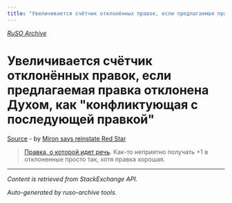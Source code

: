 ```yaml
---
title: "Увеличивается счётчик отклонённых правок, если предлагаемая правка отклонена Духом, как &quot;конфликтующая с последующей правкой&quot;"
---
```

<p><i><a href="https://github.com/MSDN-WhiteKnight/ruso-archive/">RuSO Archive</a></i></p>
<h1>Увеличивается счётчик отклонённых правок, если предлагаемая правка отклонена Духом, как &quot;конфликтующая с последующей правкой&quot;</h1>
<p><a href="https://ru.meta.stackoverflow.com/questions/10037/%d0%a3%d0%b2%d0%b5%d0%bb%d0%b8%d1%87%d0%b8%d0%b2%d0%b0%d0%b5%d1%82%d1%81%d1%8f-%d1%81%d1%87%d1%91%d1%82%d1%87%d0%b8%d0%ba-%d0%be%d1%82%d0%ba%d0%bb%d0%be%d0%bd%d1%91%d0%bd%d0%bd%d1%8b%d1%85-%d0%bf%d1%80%d0%b0%d0%b2%d0%be%d0%ba-%d0%b5%d1%81%d0%bb%d0%b8-%d0%bf%d1%80%d0%b5%d0%b4%d0%bb%d0%b0%d0%b3%d0%b0%d0%b5%d0%bc%d0%b0%d1%8f-%d0%bf%d1%80%d0%b0%d0%b2%d0%ba%d0%b0-%d0%be%d1%82%d0%ba%d0%bb%d0%be%d0%bd%d0%b5%d0%bd%d0%b0-%d0%94%d1%83%d1%85">Source</a> - by <a href="https://ru.meta.stackoverflow.com/users/337682/miron-says-reinstate-red-star">Miron says reinstate Red Star</a></p>
<blockquote>
<p><a href="https://ru.stackoverflow.com/review/suggested-edits/435006">Правка, о которой идет речь</a>. Как-то неприятно получать +1 в отклоненные просто так, хотя правка хорошая.</p>

</blockquote>
<hr/>
<p><i>Content is retrieved from StackExchange API. </i></p>
<p><i>Auto-generated by ruso-archive tools. </i></p>
